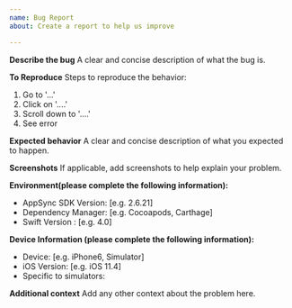 ```yaml
---
name: Bug Report
about: Create a report to help us improve

---
```


**Describe the bug**
A clear and concise description of what the bug is.

**To Reproduce**
Steps to reproduce the behavior:
1. Go to '...'
2. Click on '....'
3. Scroll down to '....'
4. See error

**Expected behavior**
A clear and concise description of what you expected to happen.

**Screenshots**
If applicable, add screenshots to help explain your problem.

**Environment(please complete the following information):**
 - AppSync SDK Version: [e.g. 2.6.21]
 - Dependency Manager: [e.g. Cocoapods, Carthage]
 - Swift Version : [e.g. 4.0]

**Device Information (please complete the following information):**
 - Device: [e.g. iPhone6, Simulator]
 - iOS Version: [e.g. iOS 11.4]
 - Specific to simulators:

**Additional context**
Add any other context about the problem here.
